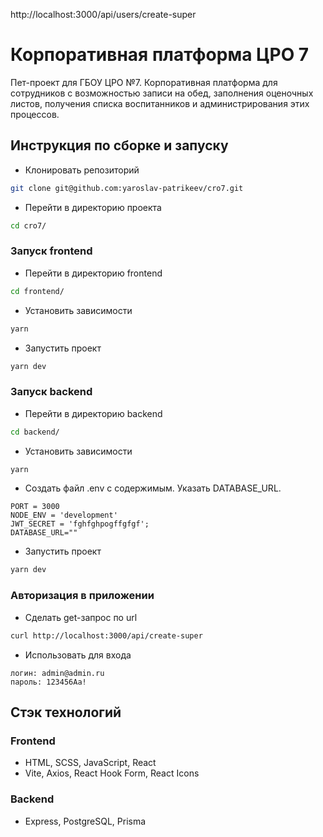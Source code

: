 http://localhost:3000/api/users/create-super

# Корпоративная платформа ЦРО 7

Пет-проект для ГБОУ ЦРО №7. Корпоративная платформа для сотрудников с возможностью записи на обед, заполнения оценочных листов,
получения списка воспитанников и администрирования этих процессов.

## Инструкция по сборке и запуску

- Клонировать репозиторий

```bash
git clone git@github.com:yaroslav-patrikeev/cro7.git
```

- Перейти в директорию проекта

```bash
cd cro7/
```

### Запуск frontend

- Перейти в директорию frontend

```bash
cd frontend/
```

- Установить зависимости

```bash
yarn
```

- Запустить проект

```bash
yarn dev
```

### Запуск backend

- Перейти в директорию backend

```bash
cd backend/
```

- Установить зависимости

```bash
yarn
```

- Создать файл .env с содержимым. Указать DATABASE_URL.

```
PORT = 3000
NODE_ENV = 'development'
JWT_SECRET = 'fghfghpogffgfgf';
DATABASE_URL=""
```

- Запустить проект

```bash
yarn dev
```

### Авторизация в приложении

- Сделать get-запрос по url

```bash
curl http://localhost:3000/api/create-super
```

- Использовать для входа

```
логин: admin@admin.ru
пароль: 123456Aa!
```

## Стэк технологий

### Frontend

- HTML, SCSS, JavaScript, React
- Vite, Axios, React Hook Form, React Icons

### Backend

- Express, PostgreSQL, Prisma

```

```
